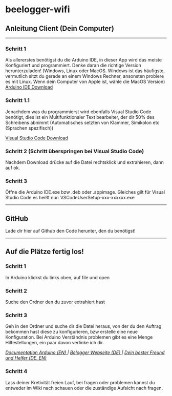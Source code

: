 # beelogger-wifi

## Anleitung Client (Dein Computer)
---
### Schritt 1
Als allererstes benötigst du die Arduino IDE, in dieser App wird das meiste Konfiguriert und programmiert.
Denke daran die richtige Version herunterzuladen! (Windows, Linux oder MacOS. Windows ist das häufigste, vermutlich sitzt du gerade an einem Windows Rechner, ansonsten probiere es mit Linux. Wenn dein Computer von Apple ist, wähle die MacOS Version)
<a href="https://www.arduino.cc/en/software"> Arduino IDE Download </a>

### Schritt 1.1
Jenachdem was du programmierst wird ebenfalls Visual Studio Code benötigt, dies ist ein Multifunktionaler Text bearbeiter, der dir 50% des Schreibens abnimmt (Automatisches setzten von Klammer, Simikolon etc (Sprachen spezifisch))

<a href="https://code.visualstudio.com/Download"> Visual Studio Code Download </a>

### Schritt 2 (Schritt überspringen bei Visual Studio Code)
Nachdem Download drücke auf die Datei rechtsklick und extrahieren, dann auf ok.

### Schritt 3
Öffne die Arduino IDE.exe bzw .deb oder .appimage. Gleiches gilt für Visual Studio Code es heißt nur: VSCodeUserSetup-xxx-xxxxxx.exe

---

## GitHub

Lade dir hier auf Github den Code herunter, den du benötigst!

---

## Auf die Plätze fertig los!

### Schritt 1
In Arduino klickst du links oben, auf file und open

### Schritt 2
Suche den Ordner den du zuvor extrahiert hast

### Schritt 3
Geh in den Ordner und suche dir die Datei heraus, von der du den Auftrag bekommen hast diese zu konfigurieren, bzw erstelle eine neue Konfiguration. Bei Arduino Verständnis problemen gibt es eine Menge Hilfestellungen, ein paar davon verlinke ich dir.

*<a href="https://docs.arduino.cc"> Documentation Arduino (EN) </a> | 
<a href="https://beelogger.de"> Belogger Webseite (DE) </a> | 
<a href="https://google.de"> Dein bester Freund und Helfer (DE, EN)</a>*

### Schritt 4
Lass deiner Kretivität freien Lauf, bei fragen oder problemen kannst du entweder im Wiki nach schauen oder die zuständige Aufsicht nach fragen.

